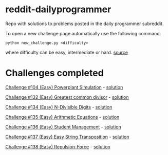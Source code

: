 reddit-dailyprogrammer
======================

Repo with solutions to problems posted in the daily programmer subreddit.

To open a new challenge page automatically use the following command: 

`python new_challenge.py <difficulty>` 

where difficulty can be easy, intermediate or hard. [source](https://github.com/miguelgazela/reddit-dailyprogrammer/blob/master/new_challenge.py)

Challenges completed
====================

[Challenge #104 (Easy) Powerplant Simulation](http://www.reddit.com/r/dailyprogrammer/comments/11paok/10182012_challenge_104_easy_powerplant_simulation/) - [solution](https://github.com/miguelgazela/reddit-dailyprogrammer/blob/master/challenge_104.py)

[Challenge #132 (Easy) Greatest common divisor](http://www.reddit.com/r/dailyprogrammer/comments/1hvh6u/070813_challenge_132_easy_greatest_common_divisor/) - [solution](https://github.com/miguelgazela/reddit-dailyprogrammer/blob/master/challenge_132.py)

[Challenge #134 (Easy) N-Divisible Digits](http://www.reddit.com/r/dailyprogrammer/comments/1jtryq/080613_challenge_134_easy_ndivisible_digits/) - [solution](https://github.com/miguelgazela/reddit-dailyprogrammer/blob/master/challenge_134.py)

[Challenge #135 (Easy) Arithmetic Equations](http://www.reddit.com/r/dailyprogrammer/comments/1k7s7p/081313_challenge_135_easy_arithmetic_equations/) - [solution](https://github.com/miguelgazela/reddit-dailyprogrammer/blob/master/challenge_135.py)

[Challenge #136 (Easy) Student Management](http://www.reddit.com/r/dailyprogrammer/comments/1kphtf/081313_challenge_136_easy_student_management/) - [solution](https://github.com/miguelgazela/reddit-dailyprogrammer/blob/master/challenge_136.py)

[Challenge #137 (Easy) Easy String Transposition](http://www.reddit.com/r/dailyprogrammer/comments/1m1jam/081313_challenge_137_easy_string_transposition/) - [solution](https://github.com/miguelgazela/reddit-dailyprogrammer/blob/master/challenge_137.py)

[Challenge #138 (Easy) Repulsion-Force](http://www.reddit.com/r/dailyprogrammer/comments/1ml669/091713_challenge_138_easy_repulsionforce/) - [solution](https://github.com/miguelgazela/reddit-dailyprogrammer/blob/master/challenge_138.py)




